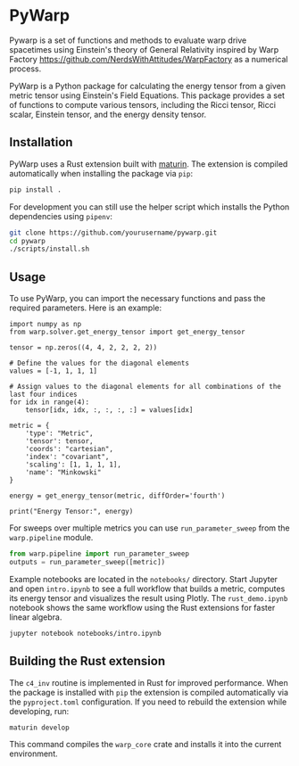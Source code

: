 # PyWarp

Pywarp is a set of functions and methods to evaluate warp drive spacetimes using Einstein's theory of General Relativity inspired by Warp Factory https://github.com/NerdsWithAttitudes/WarpFactory as a numerical process.

PyWarp is a Python package for calculating the energy tensor from a given metric tensor using Einstein's Field Equations. This package provides a set of functions to compute various tensors, including the Ricci tensor, Ricci scalar, Einstein tensor, and the energy density tensor.

## Installation

PyWarp uses a Rust extension built with [maturin](https://github.com/PyO3/maturin).
The extension is compiled automatically when installing the package via `pip`:

```bash
pip install .
```

For development you can still use the helper script which installs the Python
dependencies using `pipenv`:

```bash
git clone https://github.com/yourusername/pywarp.git
cd pywarp
./scripts/install.sh
```

## Usage

To use PyWarp, you can import the necessary functions and pass the required parameters. Here is an example:
```
import numpy as np
from warp.solver.get_energy_tensor import get_energy_tensor

tensor = np.zeros((4, 4, 2, 2, 2, 2))

# Define the values for the diagonal elements
values = [-1, 1, 1, 1]

# Assign values to the diagonal elements for all combinations of the last four indices
for idx in range(4):
    tensor[idx, idx, :, :, :, :] = values[idx]

metric = {
    'type': "Metric",
    'tensor': tensor,
    'coords': "cartesian",
    'index': "covariant",
    'scaling': [1, 1, 1, 1],
    'name': "Minkowski"
}

energy = get_energy_tensor(metric, diffOrder='fourth')

print("Energy Tensor:", energy)
```

For sweeps over multiple metrics you can use `run_parameter_sweep` from the `warp.pipeline` module.
```python
from warp.pipeline import run_parameter_sweep
outputs = run_parameter_sweep([metric])
```


Example notebooks are located in the `notebooks/` directory. Start Jupyter and open
`intro.ipynb` to see a full workflow that builds a metric, computes its energy tensor
and visualizes the result using Plotly. The `rust_demo.ipynb` notebook shows the same
workflow using the Rust extensions for faster linear algebra.

```bash
jupyter notebook notebooks/intro.ipynb
```

## Building the Rust extension

The `c4_inv` routine is implemented in Rust for improved performance. When the
package is installed with `pip` the extension is compiled automatically via the
`pyproject.toml` configuration. If you need to rebuild the extension while
developing, run:

```bash
maturin develop
```

This command compiles the `warp_core` crate and installs it into the current
environment.
